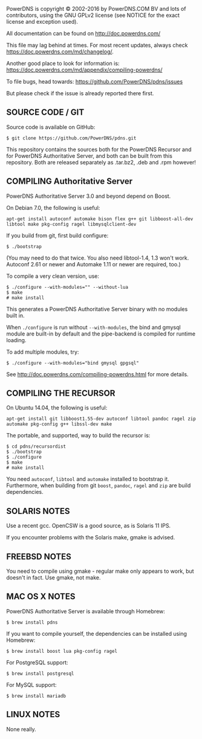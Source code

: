 PowerDNS is copyright © 2002-2016 by PowerDNS.COM BV and lots of
contributors, using the GNU GPLv2 license (see NOTICE for the
exact license and exception used).

All documentation can be found on http://doc.powerdns.com/

This file may lag behind at times. For most recent updates, always check
https://doc.powerdns.com/md/changelog/.

Another good place to look for information is:
https://doc.powerdns.com/md/appendix/compiling-powerdns/

To file bugs, head towards:
https://github.com/PowerDNS/pdns/issues

But please check if the issue is already reported there first.

SOURCE CODE / GIT
-----------------

Source code is available on GitHub:

    $ git clone https://github.com/PowerDNS/pdns.git
    
This repository contains the sources both for the PowerDNS Recursor and for PowerDNS Authoritative Server,
and both can be built from this repository. Both are released separately as .tar.bz2, .deb and .rpm however!

COMPILING Authoritative Server
------------------------------
PowerDNS Authoritative Server 3.0 and beyond depend on Boost.

On Debian 7.0, the following is useful:

    apt-get install autoconf automake bison flex g++ git libboost-all-dev libtool make pkg-config ragel libmysqlclient-dev

If you build from git, first build configure:

    $ ./bootstrap

(You may need to do that twice. You also need libtool-1.4, 1.3 won't work.
Autoconf 2.61 or newer and Automake 1.11 or newer are required, too.)

To compile a very clean version, use:

    $ ./configure --with-modules="" --without-lua
    $ make
    # make install

This generates a PowerDNS Authoritative Server binary with no modules built in.

When `./configure` is run without `--with-modules`, the bind and gmysql module are
built-in by default and the pipe-backend is compiled for runtime loading.

To add multiple modules, try:

    $ ./configure --with-modules="bind gmysql gpgsql"

See http://doc.powerdns.com/compiling-powerdns.html for more details.

COMPILING THE RECURSOR
----------------------

On Ubuntu 14.04, the following is useful:

    apt-get install git libboost1.55-dev autoconf libtool pandoc ragel zip automake pkg-config g++ libssl-dev make

The portable, and supported, way to build the recursor is:

    $ cd pdns/recursordist
    $ ./bootstrap
    $ ./configure
    $ make
    # make install

You need `autoconf`, `libtool` and `automake` installed to bootstrap it.
Furthermore, when building from git `boost`, `pandoc`, `ragel` and `zip` are build dependencies. 

SOLARIS NOTES
-------------
Use a recent gcc. OpenCSW is a good source, as is Solaris 11 IPS.

If you encounter problems with the Solaris make, gmake is advised.

FREEBSD NOTES
-------------
You need to compile using gmake - regular make only appears to work, but doesn't in fact. Use gmake, not make.

MAC OS X NOTES
--------------
PowerDNS Authoritative Server is available through Homebrew:

    $ brew install pdns

If you want to compile yourself, the dependencies can be installed using
Homebrew:

    $ brew install boost lua pkg-config ragel

For PostgreSQL support:

    $ brew install postgresql

For MySQL support:

    $ brew install mariadb

LINUX NOTES
-----------
None really.
